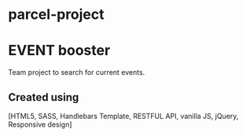 # parcel-project

# EVENT booster

Team project to search for current events.

## Created using

[HTML5, SASS, Handlebars Template, RESTFUL API, vanilla JS, jQuery, Responsive design]
